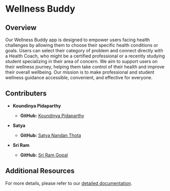 # Wellness Buddy

## Overview

Our Wellness Buddy app is designed to empower users facing health challenges by allowing them to choose their specific health conditions or goals. Users can select their category of problem and connect directly with a Health Coach, who might be a certified professional or a recently studying student specializing in their area of concern. We aim to support users on their wellness journey, helping them take control of their health and improve their overall wellbeing. Our mission is to make professional and student wellness guidance accessible, convenient, and effective for everyone.

## Contributers

- **Koundinya Pidaparthy**
  - **GitHub:** [Koundinya Pidaparthy](https://github.com/koundinyapidaparthy2)
- **Satya**

  - **GitHub:** [Satya Nandan Thota](https://github.com/S-A-T-Y-A)

- **Sri Ram**
  - **GitHub:** [Sri Ram Gopal](https://github.com/SR-Naidu)

## Additional Resources

For more details, please refer to our [detailed documentation](https://docs.google.com/document/d/1C8_9gd_1M1Xrq3yuvweFGy80IgsbAsMhczvUfKRwSqI).
